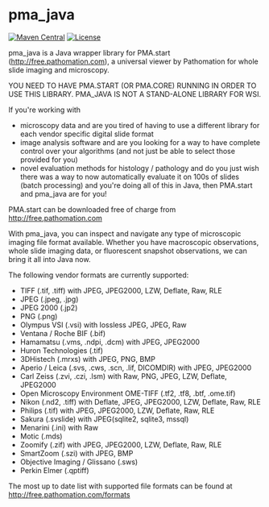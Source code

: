 # pma_java

[![Maven Central](https://img.shields.io/maven-central/v/com.pathomation/pma-java.svg?color=%234DC71F)](https://mvnrepository.com/artifact/com.pathomation/pma-java)
[![License](https://img.shields.io/badge/License-Apache%202.0-blue.svg)](https://opensource.org/licenses/Apache-2.0)

pma_java is a Java wrapper library for PMA.start (http://free.pathomation.com), a universal viewer by Pathomation for whole slide imaging and microscopy.

YOU NEED TO HAVE PMA.START (OR PMA.CORE) RUNNING IN ORDER TO USE THIS LIBRARY. PMA_JAVA IS NOT A STAND-ALONE LIBRARY FOR WSI.

If you're working with

* microscopy data and are you tired of having to use a different library for each vendor specific digital slide format
* image analysis software and are you looking for a way to have complete control over your algorithms (and not just be able to select those provided for you)
* novel evaluation methods for histology / pathology and do you just wish there was a way to now automatically evaluate it on 100s of slides (batch processing)
and you're doing all of this in Java, then PMA.start and pma_java are for you!

PMA.start can be downloaded free of charge from http://free.pathomation.com

With pma_java, you can inspect and navigate any type of microscopic imaging file format available. Whether you have macroscopic observations, whole slide imaging data, or fluorescent snapshot observations, we can bring it all into Java now.

The following vendor formats are currently supported:

* TIFF (.tif, .tiff) with JPEG, JPEG2000, LZW, Deflate, Raw, RLE
* JPEG (.jpeg, .jpg)
* JPEG 2000 (.jp2)
* PNG (.png)
* Olympus VSI (.vsi) with lossless JPEG, JPEG, Raw
* Ventana / Roche BIF (.bif)
* Hamamatsu (.vms, .ndpi, .dcm) with JPEG, JPEG2000
* Huron Technologies (.tif)
* 3DHistech (.mrxs) with JPEG, PNG, BMP
* Aperio / Leica (.svs, .cws, .scn, .lif, DICOMDIR) with JPEG, JPEG2000
* Carl Zeiss (.zvi, .czi, .lsm) with Raw, PNG, JPEG, LZW, Deflate, JPEG2000
* Open Microscopy Environment OME-TIFF (.tf2, .tf8, .btf, .ome.tif)
* Nikon (.nd2, .tiff) with Deflate, JPEG, JPEG2000, LZW, Deflate, Raw, RLE
* Philips (.tif) with JPEG, JPEG2000, LZW, Deflate, Raw, RLE
* Sakura (.svslide) with JPEG(sqlite2, sqlite3, mssql)
* Menarini (.ini) with Raw
* Motic (.mds)
* Zoomify (.zif) with JPEG, JPEG2000, LZW, Deflate, Raw, RLE
* SmartZoom	(.szi) with JPEG, BMP
* Objective Imaging / Glissano (.sws)
* Perkin Elmer (.qptiff)

The most up to date list with supported file formats can be found at http://free.pathomation.com/formats
